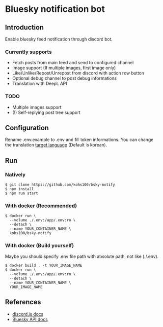 # Bluesky notification bot

## Introduction

Enable bluesky feed notification through discord bot.

### Currently supports

- Fetch posts from main feed and send to configured channel
- Image support (If multiple images, first image only)
- Like/Unlike/Repost/Unrepost from discord with action row button
- Optional debug channel to post debug informations
- Translation with DeepL API

### TODO

- Multiple images support
- (!) Self-replying post tree support

## Configuration

Rename .env.example to .env and fill token informations.
You can change the translation [target language](https://developers.deepl.com/docs/resources/supported-languages#target-languages) (Default is korean).

## Run

### Natively

```
$ git clone https://github.com/kohs100/bsky-notify
$ npm install
$ npm run start
```

### With docker (Recommended)

```
$ docker run \
  --volume ./.env:/app/.env:ro \
  --detach \
  --name YOUR_CONTAINER_NAME \
  kohs100/bsky-notify
```

### With docker (Build yourself)

Maybe you should specify .env file path with absolute path, not like (./.env).

```
$ docker build . -t YOUR_IMAGE_NAME
$ docker run \
  --volume ./.env:/app/.env:ro \
  --detach \
  --name YOUR_CONTAINER_NAME \
  YOUR_IMAGE_NAME
```

## References

- [discord.js docs](https://discordjs.guide/popular-topics/embeds.html#using-the-embed-constructor)
- [Bluesky API docs](https://docs.bsky.app/docs/api/app-bsky-feed-get-feed)
